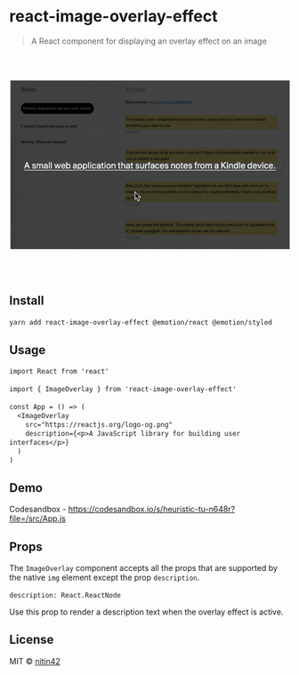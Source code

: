 # react-image-overlay-effect

> A React component for displaying an overlay effect on an image

<br/>
<br/>

<p align="center">
  <img src="./example.gif" />
</p>

<br/>
<br/>

## Install

```bash
yarn add react-image-overlay-effect @emotion/react @emotion/styled
```

## Usage

```tsx
import React from 'react'

import { ImageOverlay } from 'react-image-overlay-effect'

const App = () => (
  <ImageOverlay
    src="https://reactjs.org/logo-og.png"
    description={<p>A JavaScript library for building user interfaces</p>}
  )
)
```

## Demo

Codesandbox - https://codesandbox.io/s/heuristic-tu-n648r?file=/src/App.js

## Props

The `ImageOverlay` component accepts all the props that are supported by the native `img` element except the prop `description`.

`description: React.ReactNode`

Use this prop to render a description text when the overlay effect is active.

## License

MIT © [nitin42](https://github.com/nitin42)
